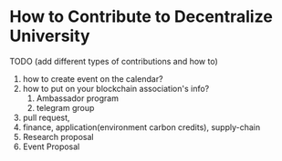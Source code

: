 # How to Contribute to Decentralize University

TODO (add different types of contributions and how to)


1. how to create event on the calendar?
2. how to put on your blockchain association's info?
   1. Ambassador program
   2. telegram group
3. pull request, 
4. finance, application(environment carbon credits), supply-chain
5. Research proposal
6. Event Proposal